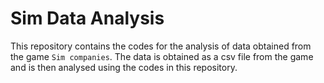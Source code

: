 # Sim Data Analysis

This repository contains the codes for the analysis of data obtained from the game `Sim companies`. The data is obtained as a csv file from the game and is then analysed using the codes in this repository.
